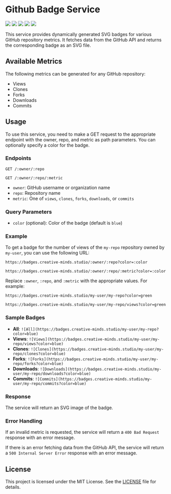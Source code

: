 # Github Badge Service
![](https://badges.creative-minds.studio/Vishal-Pattar/badges/views?color=F9F6EE)
![](https://badges.creative-minds.studio/Vishal-Pattar/badges/clones?color=F9F6EE)
![](https://badges.creative-minds.studio/Vishal-Pattar/badges/commits?color=FF671F)
![](https://badges.creative-minds.studio/Vishal-Pattar/badges/downloads?color=046A39)
![](https://badges.creative-minds.studio/Vishal-Pattar/badges/forks?color=F9F6EE)

This service provides dynamically generated SVG badges for various GitHub repository metrics. It fetches data from the GitHub API and returns the corresponding badge as an SVG file.

## Available Metrics

The following metrics can be generated for any GitHub repository:

- Views
- Clones
- Forks
- Downloads
- Commits

## Usage

To use this service, you need to make a GET request to the appropriate endpoint with the owner, repo, and metric as path parameters. You can optionally specify a color for the badge.

### Endpoints

```
GET /:owner/:repo
```
```
GET /:owner/:repo/:metric
```

- `owner`: GitHub username or organization name
- `repo`: Repository name
- `metric`: One of `views`, `clones`, `forks`, `downloads`, or `commits`

### Query Parameters

- `color` (optional): Color of the badge (default is `blue`)

### Example

To get a badge for the number of views of the `my-repo` repository owned by `my-user`, you can use the following URL:

```
https://badges.creative-minds.studio/:owner/:repo?color=:color
```
```
https://badges.creative-minds.studio/:owner/:repo/:metric?color=:color
```

Replace `:owner`, `:repo`, and `:metric` with the appropriate values. For example:

```
https://badges.creative-minds.studio/my-user/my-repo?color=green
```
```
https://badges.creative-minds.studio/my-user/my-repo/views?color=green
```

### Sample Badges

- **All**: `![All](https://badges.creative-minds.studio/my-user/my-repo?color=blue)`
- **Views**: `![Views](https://badges.creative-minds.studio/my-user/my-repo/views?color=blue)`
- **Clones**: `![Clones](https://badges.creative-minds.studio/my-user/my-repo/clones?color=blue)`
- **Forks**: `![Forks](https://badges.creative-minds.studio/my-user/my-repo/forks?color=blue)`
- **Downloads**: `![Downloads](https://badges.creative-minds.studio/my-user/my-repo/downloads?color=blue)`
- **Commits**: `![Commits](https://badges.creative-minds.studio/my-user/my-repo/commits?color=blue)`

### Response

The service will return an SVG image of the badge.

### Error Handling

If an invalid metric is requested, the service will return a `400 Bad Request` response with an error message.

If there is an error fetching data from the GitHub API, the service will return a `500 Internal Server Error` response with an error message.

## License

This project is licensed under the MIT License. See the [LICENSE](LICENSE) file for details.
